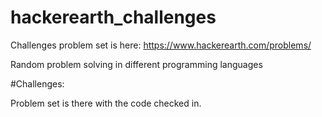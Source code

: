 # hackerearth_challenges

Challenges problem set is here:
https://www.hackerearth.com/problems/

Random problem solving in different programming languages

#Challenges:

Problem set is there with the code checked in.

